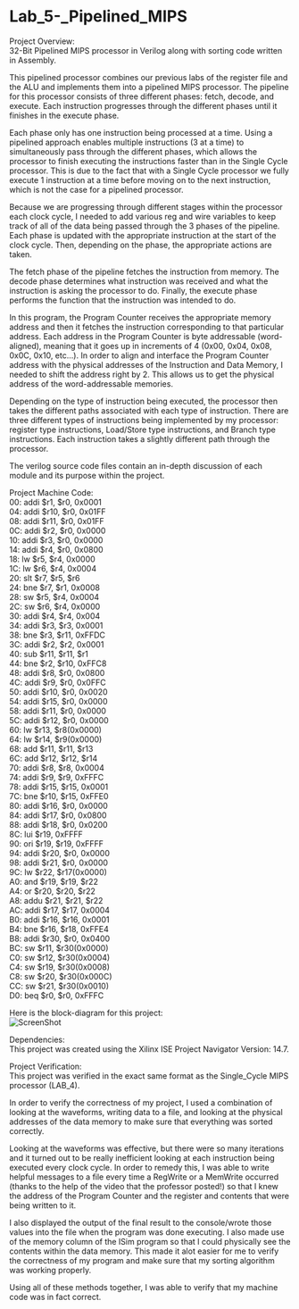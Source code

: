 # Lab_5-_Pipelined_MIPS
Project Overview:   
32-Bit Pipelined MIPS processor in Verilog along with sorting code written in Assembly.   
  
This pipelined processor combines our previous labs of the register file and the ALU and implements them into a pipelined MIPS processor. The pipeline for this processor consists of three different phases: fetch, decode, and execute. Each instruction progresses through the different phases until it finishes in the execute phase.    
   
Each phase only has one instruction being processed at a time. Using a pipelined approach enables multiple instructions (3 at a time) to simultaneously pass through the different phases, which allows the processor to finish executing the instructions faster than in the Single Cycle processor. This is due to the fact that with a Single Cycle processor we fully execute 1 instruction at a time before moving on to the next instruction, which is not the case for a pipelined processor.    
   
Because we are progressing through different stages within the processor each clock cycle, I needed to add various reg and wire variables to keep track of all of the data being passed through the 3 phases of the pipeline. Each phase is updated with the appropriate instruction at the start of the clock cycle. Then, depending on the phase, the appropriate actions are taken.    
    
The fetch phase of the pipeline fetches the instruction from memory. The decode phase determines what instruction was received and what the instruction is asking the processor to do. Finally, the execute phase performs the function that the instruction was intended to do.    
    
In this program, the Program Counter receives the appropriate memory address and then it fetches the instruction corresponding to that particular address. Each address in the Program Counter is byte addressable (word-aligned), meaning that it goes up in increments of 4 (0x00, 0x04, 0x08, 0x0C, 0x10, etc...). In order to align and interface the Program Counter address with the physical addresses of the Instruction and Data Memory, I needed to shift the address right by 2. This allows us to get the physical address of the word-addressable memories.    
    
Depending on the type of instruction being executed, the processor then takes the different paths associated with each type of instruction. There are three different types of instructions being implemented by my processor: register type instructions, Load/Store type instructions, and Branch type instructions. Each instruction takes a slightly different path through the processor.  
  
The verilog source code files contain an in-depth discussion of each module and its purpose within the project.

Project Machine Code:   
00: addi $r1, $r0, 0x0001    
04: addi $r10, $r0, 0x01FF    
08: addi $r11, $r0, 0x01FF    
0C: addi $r2, $r0, 0x0000    
10: addi $r3, $r0, 0x0000    
14: addi $r4, $r0, 0x0800    
18: lw $r5, $r4, 0x0000    
1C: lw $r6, $r4, 0x0004    
20: slt $r7, $r5, $r6    
24: bne $r7, $r1, 0x0008    
28: sw $r5, $r4, 0x0004    
2C: sw $r6, $r4, 0x0000    
30: addi $r4, $r4, 0x004    
34: addi $r3, $r3, 0x0001    
38: bne $r3, $r11, 0xFFDC    
3C: addi $r2, $r2, 0x0001    
40: sub $r11, $r11, $r1    
44: bne $r2, $r10, 0xFFC8    
48: addi $r8, $r0, 0x0800    
4C: addi $r9, $r0, 0x0FFC    
50: addi $r10, $r0, 0x0020    
54: addi $r15, $r0, 0x0000    
58: addi $r11, $r0, 0x0000    
5C: addi $r12, $r0, 0x0000    
60: lw $r13, $r8(0x0000)    
64: lw $r14, $r9(0x0000)    
68: add $r11, $r11, $r13    
6C: add $r12, $r12, $r14    
70: addi $r8, $r8, 0x0004    
74: addi $r9, $r9, 0xFFFC    
78: addi $r15, $r15, 0x0001    
7C: bne $r10, $r15, 0xFFE0    
80: addi $r16, $r0, 0x0000    
84: addi $r17, $r0, 0x0800    
88: addi $r18, $r0, 0x0200    
8C: lui $r19, 0xFFFF    
90: ori $r19, $r19, 0xFFFF    
94: addi $r20, $r0, 0x0000    
98: addi $r21, $r0, 0x0000    
9C: lw $r22, $r17(0x0000)    
A0: and $r19, $r19, $r22    
A4: or $r20, $r20, $r22    
A8: addu $r21, $r21, $r22    
AC: addi $r17, $r17, 0x0004    
B0: addi $r16, $r16, 0x0001    
B4: bne $r16, $r18, 0xFFE4    
B8: addi $r30, $r0, 0x0400    
BC: sw $r11, $r30(0x0000)    
C0: sw $r12, $r30(0x0004)    
C4: sw $r19, $r30(0x0008)    
C8: sw $r20, $r30(0x000C)    
CC: sw $r21, $r30(0x0010)    
D0: beq $r0, $r0, 0xFFFC    
    
Here is the block-diagram for this project:    
![ScreenShot](https://cloud.githubusercontent.com/assets/14812721/24943664/7abcc59e-1f0c-11e7-9bb3-aeb34c0d7bf7.jpg)

    
Dependencies:   
This project was created using the Xilinx ISE Project Navigator Version: 14.7.  

Project Verification:   
This project was verified in the exact same format as the Single_Cycle MIPS processor (LAB_4).  
  
In order to verify the correctness of my project, I used a combination of looking at the waveforms, writing data to a file, and looking at the physical addresses of the data memory to make sure that everything was sorted correctly.  
  
Looking at the waveforms was effective, but there were so many iterations and it turned out to be really inefficient looking at each instruction being executed every clock cycle. In order to remedy this, I was able to write helpful messages to a file every time a RegWrite or a MemWrite occurred (thanks to the help of the video that the professor posted!) so that I knew the address of the Program Counter and the register and contents that were being written to it.  
  
I also displayed the output of the final result to the console/wrote those values into the file when the program was done executing. I also made use of the memory column of the ISim program so that I could physically see the contents within the data memory. This made it alot easier for me to verify the correctness of my program and make sure that my sorting algorithm was working properly.  
  
Using all of these methods together, I was able to verify that my machine code was in fact correct.  

